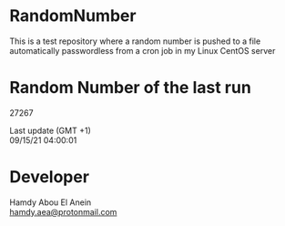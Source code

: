 # RandomNumber    
This is a test repository where a random number is pushed to a file automatically passwordless from a cron job in my Linux CentOS server    
# Random Number of the last run   
27267
      
Last update (GMT +1)    
09/15/21 04:00:01
# Developer    
Hamdy Abou El Anein   
hamdy.aea@protonmail.com
